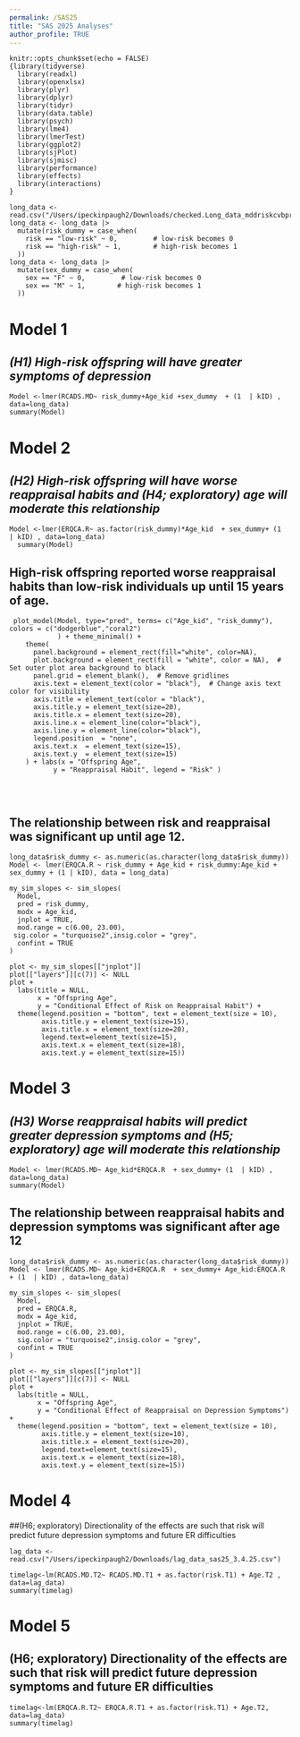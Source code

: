 ```yaml
---
permalink: /SAS25
title: "SAS 2025 Analyses"
author_profile: TRUE
---
```



```{r setup, include=FALSE}
knitr::opts_chunk$set(echo = FALSE)
{library(tidyverse)
  library(readxl)
  library(openxlsx)
  library(plyr)
  library(dplyr)
  library(tidyr)
  library(data.table)
  library(psych)
  library(lme4)
  library(lmerTest)
  library(ggplot2)
  library(sjPlot)
  library(sjmisc)
  library(performance)
  library(effects)
  library(interactions)
}
```

```{r, echo=FALSE}
long_data <- read.csv("/Users/ipeckinpaugh2/Downloads/checked.Long_data_mddriskcvbproject02.10.25.csv")
long_data <- long_data |> 
  mutate(risk_dummy = case_when(
    risk == "low-risk" ~ 0,         # low-risk becomes 0
    risk == "high-risk" ~ 1,        # high-risk becomes 1
  )) 
long_data <- long_data |> 
  mutate(sex_dummy = case_when(
    sex == "F" ~ 0,         # low-risk becomes 0
    sex == "M" ~ 1,        # high-risk becomes 1
  )) 
```
# Model 1
## _(H1) High-risk offspring will have greater symptoms of depression_
```{r, echo=FALSE}
Model <-lmer(RCADS.MD~ risk_dummy+Age_kid +sex_dummy  + (1  | kID) , data=long_data)
summary(Model)
```

# Model 2
## _(H2) High-risk offspring will have worse reappraisal habits and (H4; exploratory) age will moderate this relationship_
```{r, echo=FALSE}
Model <-lmer(ERQCA.R~ as.factor(risk_dummy)*Age_kid  + sex_dummy+ (1  | kID) , data=long_data) 
  summary(Model)
```

## High-risk offspring reported worse reappraisal habits than low-risk individuals up until 15 years of age.
```{r, echo=FALSE, warning=FALSE}
 plot_model(Model, type="pred", terms= c("Age_kid", "risk_dummy"), colors = c("dodgerblue","coral2")
            ) + theme_minimal() +
    theme(
      panel.background = element_rect(fill="white", color=NA),
      plot.background = element_rect(fill = "white", color = NA),  # Set outer plot area background to black
      panel.grid = element_blank(),  # Remove gridlines
      axis.text = element_text(color = "black"),  # Change axis text color for visibility
      axis.title = element_text(color = "black"),
      axis.title.y = element_text(size=20),
      axis.title.x = element_text(size=20),
      axis.line.x = element_line(color="black"),
      axis.line.y = element_line(color="black"),
      legend.position  = "none",
      axis.text.x  = element_text(size=15),
      axis.text.y  = element_text(size=15)
    ) + labs(x = "Offspring Age",
           y = "Reappraisal Habit", legend = "Risk" ) 
  
```
<br>

## The relationship between risk and reappraisal was significant up until age 12.
```{r, echo=FALSE, warning=FALSE}
long_data$risk_dummy <- as.numeric(as.character(long_data$risk_dummy))
Model <- lmer(ERQCA.R ~ risk_dummy + Age_kid + risk_dummy:Age_kid + sex_dummy + (1 | kID), data = long_data)

my_sim_slopes <- sim_slopes(
  Model,
  pred = risk_dummy,
  modx = Age_kid,
  jnplot = TRUE,
  mod.range = c(6.00, 23.00),
 sig.color = "turquoise2",insig.color = "grey",
  confint = TRUE
)

plot <- my_sim_slopes[["jnplot"]]
plot[["layers"]][c(7)] <- NULL
plot +
  labs(title = NULL,
       x = "Offspring Age",
       y = "Conditional Effect of Risk on Reappraisal Habit") +
  theme(legend.position = "bottom", text = element_text(size = 10),
        axis.title.y = element_text(size=15),
        axis.title.x = element_text(size=20), 
        legend.text=element_text(size=15),
        axis.text.x = element_text(size=18),
        axis.text.y = element_text(size=15))
```


# Model 3
## _(H3) Worse reappraisal habits will predict greater depression symptoms and (H5; exploratory) age will moderate this relationship_
```{r, echo=FALSE}
Model <- lmer(RCADS.MD~ Age_kid*ERQCA.R  + sex_dummy+ (1  | kID) , data=long_data)
summary(Model)
```

## The relationship between reappraisal habits and depression symptoms was significant after age 12
```{r, echo=FALSE, warning=FALSE}
long_data$risk_dummy <- as.numeric(as.character(long_data$risk_dummy))
Model <- lmer(RCADS.MD~ Age_kid+ERQCA.R  + sex_dummy+ Age_kid:ERQCA.R + (1  | kID) , data=long_data)

my_sim_slopes <- sim_slopes(
  Model,
  pred = ERQCA.R,
  modx = Age_kid,
  jnplot = TRUE,
  mod.range = c(6.00, 23.00),
  sig.color = "turquoise2",insig.color = "grey",
  confint = TRUE
)

plot <- my_sim_slopes[["jnplot"]]
plot[["layers"]][c(7)] <- NULL
plot +
  labs(title = NULL,
       x = "Offspring Age",
       y = "Conditional Effect of Reappraisal on Depression Symptoms") +
  theme(legend.position = "bottom", text = element_text(size = 10),
        axis.title.y = element_text(size=10),
        axis.title.x = element_text(size=20), 
        legend.text=element_text(size=15),
        axis.text.x = element_text(size=18), 
        axis.text.y = element_text(size=15))

```


# Model 4 
##(H6; exploratory) Directionality of the effects are such that risk will predict future depression symptoms and future ER difficulties
```{r, echo=FALSE, warning=FALSE}
lag_data <- read.csv("/Users/ipeckinpaugh2/Downloads/lag_data_sas25_3.4.25.csv")
```

```{r, echo=FALSE, warning=FALSE}
timelag<-lm(RCADS.MD.T2~ RCADS.MD.T1 + as.factor(risk.T1) + Age.T2 , data=lag_data)
summary(timelag)
```

# Model 5
## (H6; exploratory) Directionality of the effects are such that risk will predict future depression symptoms and future ER difficulties
```{r, echo=FALSE, warning=FALSE}
timelag<-lm(ERQCA.R.T2~ ERQCA.R.T1 + as.factor(risk.T1) + Age.T2, data=lag_data)
summary(timelag)
```

